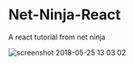 # Net-Ninja-React
A react tutorial from net ninja

![screenshot 2018-05-25 13 03 02](https://user-images.githubusercontent.com/21090990/40554581-85dae026-601c-11e8-8827-5f65cee9433f.png)
